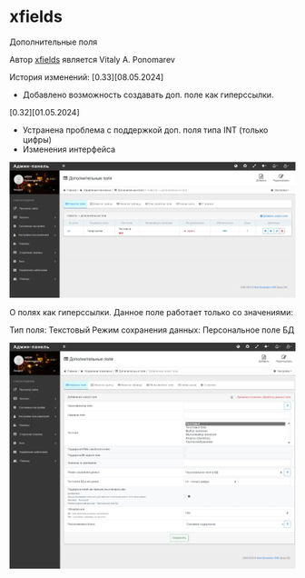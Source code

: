 # xfields
 Дополнительные поля
 
Автор [xfields](https://github.com/KachalkinGeorg/plugins/tree/main/xfields) является Vitaly A. Ponomarev

История изменений:
[0.33][08.05.2024]
- Добавлено возможность создавать доп. поле как гиперссылки.

[0.32][01.05.2024]
- Устранена проблема с поддержкой доп. поля типа INT (только цифры) 
- Изменения интерфейса

![](https://github.com/KachalkinGeorg/xfields/blob/main/Screenshot_1.jpeg?raw=true)

О полях как гиперссылки. Данное поле работает только со значениями:

Тип поля: Текстовый
Режим сохранения данных: Персональное поле БД

![](https://github.com/KachalkinGeorg/xfields/blob/main/Screenshot_2.jpeg?raw=true)
